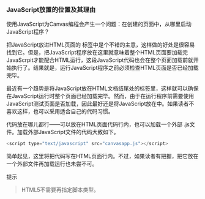 ### JavaScript放置的位置及其理由

使用JavaScript为Canvas编程会产生一个问题：在创建的页面中，从哪里启动JavaScript程序？

把JavaScript放进HTML页面的 <head> 标签中是个不错的主意，这样做的好处是很容易找到它。但是，把JavaScript程序放在这里就意味着整个HTML页面要加载完JavaScrpit才能配合HTML运行，这段JavaScript代码也会在整个页面加载前就开始执行了。结果就是，运行JavaScript程序之前必须检查HTML页面是否已经加载完毕。

最近有一个趋势是将JavaScript放在HTML文档结尾处的</body>标签里，这样就可以确保在JavaScript运行时整个页面已经加载完毕。然而，由于在运行<canvas>程序前需要使用JavaScript测试页面是否加载，因此最好还是将JavaScript放在<head>中。如果读者不喜欢这样，也可以采用适合自己的代码习惯。

代码放在哪儿都行——可以放在HTML页面代码行内，也可以加载一个外部 .js文件。加载外部JavaScript文件的代码大致如下。

```javascript
<script type="text/javascript" src="canvasapp.js"></script>
```

简单起见，这里将把代码写在HTML页面行内。不过，如果读者有把握，把它放在一个外部文件再加载运行也未尝不可。

提示

> HTML5不需要再指定脚本类型。

